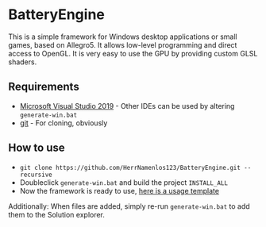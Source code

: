 # BatteryEngine

This is a simple framework for Windows desktop applications or small games, based on Allegro5. It allows low-level programming and direct access to OpenGL. It is very easy to use the GPU by providing custom GLSL shaders.

## Requirements

 - [Microsoft Visual Studio 2019](https://visualstudio.microsoft.com/de/downloads/) - Other IDEs can be used by altering `generate-win.bat`
 - [git](https://git-scm.com/downloads) - For cloning, obviously

## How to use

 - `git clone https://github.com/HerrNamenlos123/BatteryEngine.git --recursive`
 - Doubleclick `generate-win.bat` and build the project `INSTALL_ALL`
 - Now the framework is ready to use, [here is a usage template](https://github.com/HerrNamenlos123/BatteryTemplateProject)

Additionally:
When files are added, simply re-run `generate-win.bat` to add them to the Solution explorer.
